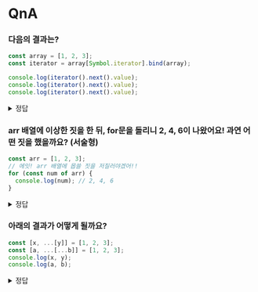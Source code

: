 # QnA

### 다음의 결과는?

```js
const array = [1, 2, 3];
const iterator = array[Symbol.iterator].bind(array);

console.log(iterator().next().value);
console.log(iterator().next().value);
console.log(iterator().next().value);
```

<details>
<summary>정답</summary>

`1, 1, 1`
array[Symbol.iterator]는 이터레이터를 생성하는 함수입니다.  
따라서 각 로그는 새로운 이터레이터에 의해 값이 출력되므로 모두 array의 첫번째 원소를 가리키게 됩니다.

</details>

### arr 배열에 이상한 짓을 한 뒤, for문을 돌리니 2, 4, 6이 나왔어요! 과연 어떤 짓을 했을까요? (서술형)

```js
const arr = [1, 2, 3];
// 에잇! arr 배열에 몹쓸 짓을 저질러야겠어!!
for (const num of arr) {
  console.log(num); // 2, 4, 6
}
```

<details>
<summary>정답</summary>

```js
arr[Symbol.iterator] = function () {
  let index = 0;
  return {
    next: () => {
      if (index < this.length) {
        return { value: this[index++] * 2, done: false }; // 값을 2배로 반환
      } else {
        return { done: true };
      }
    },
  };
};
```

arr 배열의 이터레이터 생성자를 임의로 변경했습니다! 기본 이터레이터 생성사를 수정하면 이렇게 커스텀이 가능하답니다!

</details>

### 아래의 결과가 어떻게 될까요?

```js
const [x, ...[y]] = [1, 2, 3];
const [a, ...[...b]] = [1, 2, 3];
console.log(x, y);
console.log(a, b);
```

<details>
<summary>정답</summary>

`1, 2`  
`1, [2, 3]`

첫번째의 경우, rest 파라미터로 2,3 이 들어간 것을 구조분해할당으로 y에 2가 할당된 것입니다.
두번째의 경우, rest 파라미터로 [2,3] 이 들어간 것을 스프레드 연산자로 풀었으므로 [2,3]이 나옵니다.

</details>
